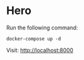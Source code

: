 # Hero

Run the following command:
```
docker-compose up -d
```

Visit:
[http://localhost:8000](http://localhost:8000)
